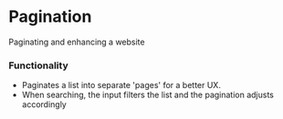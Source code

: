 # Pagination
 Paginating and enhancing a website

### Functionality
- Paginates a list into separate 'pages' for a better UX.
- When searching, the input filters the list and the pagination adjusts accordingly